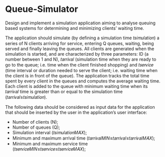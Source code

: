 # Queue-Simulator
  Design and implement a simulation application aiming to analyse queuing based systems for determining and minimizing clients’ waiting time.

  The application should simulate (by defining a simulation time 𝑡𝑠𝑖𝑚𝑢𝑙𝑎𝑡𝑖𝑜𝑛) a series of N clients arriving for service, entering Q queues, waiting, being served and finally leaving the queues. All clients are generated when the simulation is started, and are characterized by three parameters: ID (a number between 1 and N), 𝑡𝑎𝑟𝑟𝑖𝑣𝑎𝑙 (simulation time when they are ready to go to the queue; i.e. time when the client finished shopping) and 𝑡𝑠𝑒𝑟𝑣𝑖𝑐𝑒 (time interval or duration needed to serve the client; i.e. waiting time when the client is in front of the queue). The application tracks the total time spent by every client in the queues and computes the average waiting time. Each client is added to the queue with minimum waiting time when its 𝑡𝑎𝑟𝑟𝑖𝑣𝑎𝑙 time is greater than or equal to the simulation time (𝑡𝑎𝑟𝑟𝑖𝑣𝑎𝑙≥𝑡𝑠𝑖𝑚𝑢𝑙𝑎𝑡𝑖𝑜𝑛).

  The following data should be considered as input data for the application that should be inserted by the user in the application’s user interface:
- Number of clients (N);
- Number of queues (Q);
- Simulation interval (𝑡𝑠𝑖𝑚𝑢𝑙𝑎𝑡𝑖𝑜𝑛𝑀𝐴𝑋);
- Minimum and maximum arrival time (𝑡𝑎𝑟𝑟𝑖𝑣𝑎𝑙𝑀𝐼𝑁≤𝑡𝑎𝑟𝑟𝑖𝑣𝑎𝑙≤𝑡𝑎𝑟𝑟𝑖𝑣𝑎𝑙𝑀𝐴𝑋);
- Minimum and maximum service time (𝑡𝑠𝑒𝑟𝑣𝑖𝑐𝑒𝑀𝐼𝑁≤𝑡𝑠𝑒𝑟𝑣𝑖𝑐𝑒≤𝑡𝑠𝑒𝑟𝑣𝑖𝑐𝑒𝑀𝐴𝑋);
